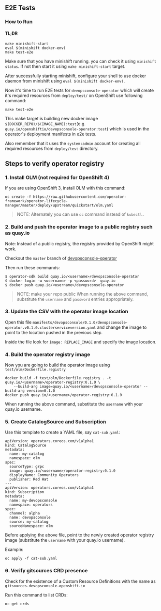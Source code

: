 ## E2E Tests

### How to Run

#### TL;DR

```
make minishift-start
eval $(minishift docker-env)
make test-e2e
```

Make sure that you have minishift running. you can check it using `minishift status`. If not then start it using `make minishift-start` target.

After successfully starting minishift, configure your shell to use docker daemon from minishift using `eval $(minishift docker-env)`.

Now it's time to run E2E tests for `devopsconsole-operator` which will create it's required resources from `deploy/test/` on OpenShift use following command:

```
make test-e2e
```

This make target is building new docker image `$(DOCKER_REPO)/$(IMAGE_NAME):test`(e.g. `quay.io/openshiftio/devopsconsole-operator:test`) which is used in the operator's deployment manifests in e2e tests.

Also remember that it uses the `system:admin` account for creating all required resources from `deploy/test` directory.

## Steps to verify operator registry

### 1. Install OLM (not required for OpenShift 4)

If you are using OpenShift 3, install OLM with this command:

```
oc create -f https://raw.githubusercontent.com/operator-framework/operator-lifecycle-manager/master/deploy/upstream/quickstart/olm.yaml 
```

> NOTE: Alternately you can use `oc` command instead of `kubectl.`

### 2. Build and push the operator image to a public registry such as quay.io

Note: Instead of a public registry, the registry provided by OpenShift might work.

Checkout the `master` branch of [devopsconsole-operator](https://github.com/redhat-developer/devopsconsole-operator)

Then run these commands:

```
$ operator-sdk build quay.io/<username>/devopsconsole-operator
$ docker login -u <username> -p <password>  quay.io
$ docker push quay.io/<username>/devopsconsole-operator
```
> NOTE: make your repo public
When running the above command, substitute the `username` and `password` entries appropriately.

### 3. Update the CSV with the operator image location

Open this file
`manifests/devopsconsole/0.1.0/devopsconsole-operator.v0.1.0.clusterserviceversion.yaml` and change the image to point to the location pushed in the previous step.

Inside the file look for `image: REPLACE_IMAGE` and specify the image location.

### 4. Build the operator registry image

Now you are going to build the operator image using `test/olm/Dockerfile.registry`

```
docker build -f test/olm/Dockerfile.registry . -t quay.io/<username>/operator-registry:0.1.0 \
	--build-arg image=quay.io/<username>/devopsconsole-operator --build-arg version=0.1.0
docker push quay.io/<username>/operator-registry:0.1.0
```

When running the above command, substitute the `username` with your quay.io username.

### 5. Create CatalogSource and Subscription

Use this template to create a YAML file, say `cat-sub.yaml`:

```
apiVersion: operators.coreos.com/v1alpha1
kind: CatalogSource
metadata:
  name: my-catalog
  namespace: olm
spec:
  sourceType: grpc
  image: quay.io/<username>/operator-registry:0.1.0
  displayName: Community Operators
  publisher: Red Hat
---
apiVersion: operators.coreos.com/v1alpha1
kind: Subscription
metadata:
  name: my-devopsconsole
  namespace: operators
spec:
  channel: alpha
  name: devopsconsole
  source: my-catalog
  sourceNamespace: olm
```

Before applying the above file, point to the newly created operator registry image (substitute the `username` with your quay.io username).

Example:

```
oc apply -f cat-sub.yaml
```

### 6. Verify gitsources CRD presence

Check for the existence of a Custom Resource Definitions with the name as `gitsources.devopsconsole.openshift.io`

Run this command to list CRDs:

```
oc get crds
```
